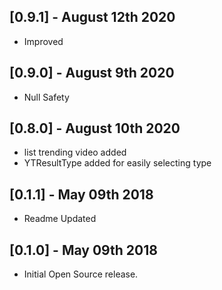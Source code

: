 ## [0.9.1] - August 12th 2020

- Improved 

## [0.9.0] - August 9th 2020

- Null Safety 

## [0.8.0] - August 10th 2020

- list trending video added
- YTResultType added for easily selecting type

## [0.1.1] - May 09th 2018

- Readme Updated

## [0.1.0] - May 09th 2018

- Initial Open Source release.
